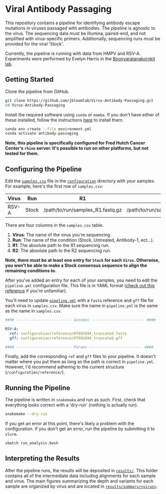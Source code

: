 # Viral Antibody Passaging

This repository contains a pipeline for identifying antibody escape mutations in viruses passaged with antibodies. The pipeline is agnostic to the virus. The sequencing data must be Illumina, paired-end, and not amplified with virus-specific primers. Additionally, sequencing runs must be provided for the viral 'Stock'.

Currently, the pipeline is running with data from HMPV and RSV-A. Experiments were performed by Evelyn Harris in the [Boonyaratanakornkit lab](https://research.fredhutch.org/boonyaratanakornkit/en.html).

## Getting Started

Clone the pipeline from GitHub.

```bash
git clone https://github.com/jbloomlab/Virus-Antibody-Passaging.git
cd Virus-Antibody-Passaging
```

Install the required software using `conda` or `mamba`. If you don't have either of these installed, follow the instructions [here](https://docs.anaconda.com/miniconda/miniconda-install/) to install them.

```bash
conda env create --file environment.yml
conda activate antibody-passaging
```

**Note, this pipeline is specifically configured for Fred Hutch Cancer Center's `rhino` server. It's possible to run on other platforms, but not tested for them.**

## Configuring the Pipeline

Edit the [`samples.csv`](/configuration/samples.csv) file in the [`configuration`](/configuration/) directory with your samples. For example, here's the first row of `samples.csv`:

| Virus |  Run  | R1                                    | R2                                    |
|-------|-------|---------------------------------------|---------------------------------------|
| RSV-A | Stock | /path/to/run/samples_R1.fastq.gz      | /path/to/run/samples_R2.fastq.gz      |


There are four columns in the `samples.csv` table.

1. **Virus**: The name of the virus you're sequencing.
2. **Run**: The name of the condition (Stock, Untreated, Antibody-1, ect...).
3. **R1**: The absolute path to the R1 sequencing run.
4. **R2**: The absolute path to the R2 sequencing run.

**Note, there must be at least one entry for `Stock` for each `Virus`. Otherwise, you won't be able to make a Stock consensus sequence to align the remaining conditions to.**

After you've added an entry for each of your samples, you need to edit the `pipeline.yml` configuration file. This file is in YAML format ([check out this reference](https://docs.ansible.com/ansible/latest/reference_appendices/YAMLSyntax.html) if you're unfamiliar). 

You'll need to update [`pipeline.yml`](/configuration/pipeline.yml) with a `fasta` reference and `gff` file for each virus in `samples.csv`. Make sure the name in `pipeline.yml` is the same as the name in `samples.csv`.

```yaml
#### ------------------------- Genomes ------------------------ ####

RSV-A:
  ref: configuration/reference/KT992094_truncated.fasta
  gff: configuration/reference/KT992094_truncated.gff

#### ------------------------- Params ------------------------ ####
```

Finally, add the corresponding `ref` and `gff` files to your pipeline. It doesn't matter where you put them as long as the path is correct in `pipeline.yml`. However, I'd recommend adhering to the current structure (`/configuration/reference/`).

## Running the Pipeline

The pipeline is written in `snakemake` and run as such. First, check that everything looks correct with a 'dry-run' (nothing is actually run).

```bash
snakemake --dry-run
```

If you get an error at this point, there's likely a problem with the configuration. If you don't get an error, run the pipeline by submitting it to `slurm`.

```bash
sbatch run_analysis.bash
```

## Interpreting the Results

After the pipeline runs, the results will be deposited in [`results/`](/results/). This folder contains all of the intermediate data including alignments for each sample and virus. The main figures summarizing the depth and variants for each sample are organized by virus and are located in [`results/summary/<virus>`](/results/summary/RSV-A/).
